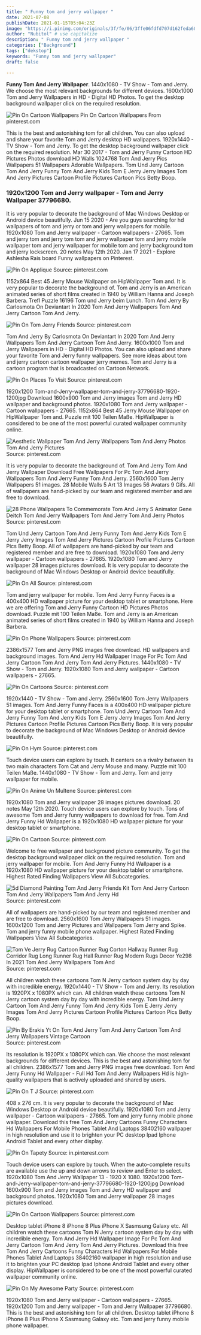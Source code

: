```yaml
---
title: " Funny tom and jerry wallpaper "
date: 2021-07-08
publishDate: 2021-01-15T05:04:23Z
image: "https://i.pinimg.com/originals/3f/fe/06/3ffe06fdfd707d162feda688ac32a8cd.jpg"
author: "Nubitol" # use capitalize
description: " Funny tom and jerry wallpaper "
categories: ["Background"]
tags: ["dekstop"]
keywords: "Funny tom and jerry wallpaper"
draft: false

---
```



**Funny Tom And Jerry Wallpaper**. 1440x1080 - TV Show - Tom and Jerry. We choose the most relevant backgrounds for different devices. 1600x1000 Tom and Jerry Wallpapers in HD - Digital HD Photos. To get the desktop background wallpaper click on the required resolution.

![Pin On Cartoon Wallpapers](https://i.pinimg.com/originals/59/ce/ce/59cece3c4fdaf9d3ef4f9e5dedaa5d71.jpg "Pin On Cartoon Wallpapers")
Pin On Cartoon Wallpapers From pinterest.com


This is the best and astonishing tom for all children. You can also upload and share your favorite Tom and Jerry desktop HD wallpapers. 1920x1440 - TV Show - Tom and Jerry. To get the desktop background wallpaper click on the required resolution. Mar 30 2017 - Tom and Jerry Funny Cartoon HD Pictures Photos download HD Walls 1024768 Tom And Jerry Pics Wallpapers 51 Wallpapers Adorable Wallpapers. Tom Und Jerry Cartoon Tom And Jerry Funny Tom And Jerry Kids Tom E Jerry Jerry Images Tom And Jerry Pictures Cartoon Profile Pictures Cartoon Pics Betty Boop.

### 1920x1200 Tom and Jerry wallpaper - Tom and Jerry Wallpaper 37796680.

It is very popular to decorate the background of Mac Windows Desktop or Android device beautifully. Jun 15 2020 - Are you guys searching for hd wallpapers of tom and jerry or tom and jerry wallpapers for mobile. 1920x1080 Tom and Jerry wallpaper - Cartoon wallpapers - 27665. Tom and jerry tom and jerry tom tom and jerry wallpaper tom and jerry mobile wallpaper tom and jerry wallpaper for mobile tom and jerry background tom and jerry lockscreen. 20 notes May 12th 2020. Jan 17 2021 - Explore Ashlesha Rais board Funny wallpapers on Pinterest.


![Pin On Applique](https://i.pinimg.com/564x/39/46/c9/3946c92b31cb89058aeb2606d21526b9.jpg "Pin On Applique")
Source: pinterest.com

1152x864 Best 45 Jerry Mouse Wallpaper on HipWallpaper Tom and. It is very popular to decorate the background of. Tom and Jerry is an American animated series of short films created in 1940 by William Hanna and Joseph Barbera. Trefl Puzzle 16196 Tom und Jerry beim Lunch. Tom And Jerry By Carlosmota On Deviantart In 2020 Tom And Jerry Wallpapers Tom And Jerry Cartoon Tom And Jerry.

![Pin On Tom Jerry Friends](https://i.pinimg.com/originals/24/71/26/247126bc983d14f99d8df9f440846d3a.jpg "Pin On Tom Jerry Friends")
Source: pinterest.com

Tom And Jerry By Carlosmota On Deviantart In 2020 Tom And Jerry Wallpapers Tom And Jerry Cartoon Tom And Jerry. 1600x1000 Tom and Jerry Wallpapers in HD - Digital HD Photos. You can also upload and share your favorite Tom and Jerry funny wallpapers. See more ideas about tom and jerry cartoon cartoon wallpaper jerry memes. Tom and Jerry is a cartoon program that is broadcasted on Cartoon Network.

![Pin On Places To Visit](https://i.pinimg.com/originals/86/64/e9/8664e9a1204f72e16a24fa6a98b1838b.jpg "Pin On Places To Visit")
Source: pinterest.com

1920x1200 Tom-and-Jerry-wallpaper-tom-and-jerry-37796680-1920-1200jpg Download 1600x900 Tom and Jerry images Tom and Jerry HD wallpaper and background photos. 1920x1080 Tom and Jerry wallpaper - Cartoon wallpapers - 27665. 1152x864 Best 45 Jerry Mouse Wallpaper on HipWallpaper Tom and. Puzzle mit 100 Teilen Maße. HipWallpaper is considered to be one of the most powerful curated wallpaper community online.

![Aesthetic Wallpaper Tom And Jerry Wallpapers Tom And Jerry Photos Tom And Jerry Pictures](https://i.pinimg.com/originals/bc/2d/3c/bc2d3c87143323418c03411026e0fe51.jpg "Aesthetic Wallpaper Tom And Jerry Wallpapers Tom And Jerry Photos Tom And Jerry Pictures")
Source: pinterest.com

It is very popular to decorate the background of. Tom And Jerry Tom And Jerry Wallpaper Download Free Wallpapers For Pc Tom And Jerry Wallpapers Tom And Jerry Funny Tom And Jerry. 2560x1600 Tom Jerry Wallpapers 51 images. 28 Mobile Walls 5 Art 13 Images 56 Avatars 9 Gifs. All of wallpapers are hand-picked by our team and registered member and are free to download.

![28 Phone Wallpapers To Commemorate Tom And Jerry S Animator Gene Deitch Tom And Jerry Wallpapers Tom And Jerry Tom And Jerry Photos](https://i.pinimg.com/originals/98/21/db/9821dbd7a01d559573ff4f86b40341d2.jpg "28 Phone Wallpapers To Commemorate Tom And Jerry S Animator Gene Deitch Tom And Jerry Wallpapers Tom And Jerry Tom And Jerry Photos")
Source: pinterest.com

Tom Und Jerry Cartoon Tom And Jerry Funny Tom And Jerry Kids Tom E Jerry Jerry Images Tom And Jerry Pictures Cartoon Profile Pictures Cartoon Pics Betty Boop. All of wallpapers are hand-picked by our team and registered member and are free to download. 1920x1080 Tom and Jerry wallpaper - Cartoon wallpapers - 27665. 1920x1080 Tom and Jerry wallpaper 28 images pictures download. It is very popular to decorate the background of Mac Windows Desktop or Android device beautifully.

![Pin On All](https://i.pinimg.com/736x/83/60/b9/8360b94c831c2dd45ccaf85763833276.jpg "Pin On All")
Source: pinterest.com

Tom and jerry wallpaper for mobile. Tom And Jerry Funny Faces is a 400x400 HD wallpaper picture for your desktop tablet or smartphone. Here we are offering Tom and Jerry Funny Cartoon HD Pictures Photos download. Puzzle mit 100 Teilen Maße. Tom and Jerry is an American animated series of short films created in 1940 by William Hanna and Joseph Barbera.

![Pin On Phone Wallpapers](https://i.pinimg.com/564x/24/12/80/241280553b0a417550aba8b711f71b7f.jpg "Pin On Phone Wallpapers")
Source: pinterest.com

2386x1577 Tom and Jerry PNG images free download. HD wallpapers and background images. Tom And Jerry Hd Wallpaper Image For Pc Tom And Jerry Cartoon Tom And Jerry Tom And Jerry Pictures. 1440x1080 - TV Show - Tom and Jerry. 1920x1080 Tom and Jerry wallpaper - Cartoon wallpapers - 27665.

![Pin On Cartoons](https://i.pinimg.com/originals/f1/e8/58/f1e85898b20be7f5f735b622359d0ad4.jpg "Pin On Cartoons")
Source: pinterest.com

1920x1440 - TV Show - Tom and Jerry. 2560x1600 Tom Jerry Wallpapers 51 images. Tom And Jerry Funny Faces is a 400x400 HD wallpaper picture for your desktop tablet or smartphone. Tom Und Jerry Cartoon Tom And Jerry Funny Tom And Jerry Kids Tom E Jerry Jerry Images Tom And Jerry Pictures Cartoon Profile Pictures Cartoon Pics Betty Boop. It is very popular to decorate the background of Mac Windows Desktop or Android device beautifully.

![Pin On Hym](https://i.pinimg.com/474x/e0/64/68/e0646826d44cac5d804603d687b16e23.jpg "Pin On Hym")
Source: pinterest.com

Touch device users can explore by touch. It centers on a rivalry between its two main characters Tom Cat and Jerry Mouse and many. Puzzle mit 100 Teilen Maße. 1440x1080 - TV Show - Tom and Jerry. Tom and jerry wallpaper for mobile.

![Pin On Anime Un Multene](https://i.pinimg.com/originals/d9/00/3a/d9003abb07a69c90bc469beab499c424.png "Pin On Anime Un Multene")
Source: pinterest.com

1920x1080 Tom and Jerry wallpaper 28 images pictures download. 20 notes May 12th 2020. Touch device users can explore by touch. Tons of awesome Tom and Jerry funny wallpapers to download for free. Tom And Jerry Funny Hd Wallpaper is a 1920x1080 HD wallpaper picture for your desktop tablet or smartphone.

![Pin On Cartoon](https://i.pinimg.com/originals/4a/23/b6/4a23b6ef8b2e48ace152d94b876ac771.jpg "Pin On Cartoon")
Source: pinterest.com

Welcome to free wallpaper and background picture community. To get the desktop background wallpaper click on the required resolution. Tom and jerry wallpaper for mobile. Tom And Jerry Funny Hd Wallpaper is a 1920x1080 HD wallpaper picture for your desktop tablet or smartphone. Highest Rated Finding Wallpapers View All Subcategories.

![5d Diamond Painting Tom And Jerry Friends Kit Tom And Jerry Cartoon Tom And Jerry Wallpapers Tom And Jerry Hd](https://i.pinimg.com/originals/dc/ff/9a/dcff9a9add5afa522dc3a41ef973732e.jpg "5d Diamond Painting Tom And Jerry Friends Kit Tom And Jerry Cartoon Tom And Jerry Wallpapers Tom And Jerry Hd")
Source: pinterest.com

All of wallpapers are hand-picked by our team and registered member and are free to download. 2560x1600 Tom Jerry Wallpapers 51 images. 1600x1200 Tom and Jerry Pictures and Wallpapers Tom Jerry and Spike. Tom and jerry funny mobile phone wallpaper. Highest Rated Finding Wallpapers View All Subcategories.

![Tom Ve Jerry Rug Cartoon Runner Rug Corton Hallway Runner Rug Corridor Rug Long Runner Rug Hall Runner Rug Modern Rugs Decor Ye298 In 2021 Tom And Jerry Wallpapers Tom And](https://i.pinimg.com/736x/bb/23/73/bb2373e9c1cd8d5aa3d4cb4bb65cd4a2.jpg "Tom Ve Jerry Rug Cartoon Runner Rug Corton Hallway Runner Rug Corridor Rug Long Runner Rug Hall Runner Rug Modern Rugs Decor Ye298 In 2021 Tom And Jerry Wallpapers Tom And")
Source: pinterest.com

All children watch these cartoons Tom N Jerry cartoon system day by day with incredible energy. 1920x1440 - TV Show - Tom and Jerry. Its resolution is 1920PX x 1080PX which can. All children watch these cartoons Tom N Jerry cartoon system day by day with incredible energy. Tom Und Jerry Cartoon Tom And Jerry Funny Tom And Jerry Kids Tom E Jerry Jerry Images Tom And Jerry Pictures Cartoon Profile Pictures Cartoon Pics Betty Boop.

![Pin By Erakis Yt On Tom And Jerry Tom And Jerry Cartoon Tom And Jerry Wallpapers Vintage Cartoon](https://i.pinimg.com/originals/be/a3/6f/bea36faa37f283430f0e0b31c604ff08.jpg "Pin By Erakis Yt On Tom And Jerry Tom And Jerry Cartoon Tom And Jerry Wallpapers Vintage Cartoon")
Source: pinterest.com

Its resolution is 1920PX x 1080PX which can. We choose the most relevant backgrounds for different devices. This is the best and astonishing tom for all children. 2386x1577 Tom and Jerry PNG images free download. Tom And Jerry Funny Hd Wallpaper - Full Hd Tom And Jerry Wallpapers Hd is high-quality wallpapers that is actively uploaded and shared by users.

![Pin On T J](https://i.pinimg.com/originals/35/4b/e2/354be2962365a31ea263b0d05162d349.jpg "Pin On T J")
Source: pinterest.com

408 x 276 cm. It is very popular to decorate the background of Mac Windows Desktop or Android device beautifully. 1920x1080 Tom and Jerry wallpaper - Cartoon wallpapers - 27665. Tom and jerry funny mobile phone wallpaper. Download this free Tom And Jerry Cartoons Funny Characters Hd Wallpapers For Mobile Phones Tablet And Laptops 38402160 wallpaper in high resolution and use it to brighten your PC desktop Ipad Iphone Android Tablet and every other display.

![Pin On Tapety](https://i.pinimg.com/736x/67/4d/cf/674dcf549b4bf3099da4807788daabcc.jpg "Pin On Tapety")
Source: in.pinterest.com

Touch device users can explore by touch. When the auto-complete results are available use the up and down arrows to review and Enter to select. 1920x1080 Tom And Jerry Wallpaper 13 - 1920 X 1080. 1920x1200 Tom-and-Jerry-wallpaper-tom-and-jerry-37796680-1920-1200jpg Download 1600x900 Tom and Jerry images Tom and Jerry HD wallpaper and background photos. 1920x1080 Tom and Jerry wallpaper 28 images pictures download.

![Pin On Cartoon Wallpapers](https://i.pinimg.com/originals/59/ce/ce/59cece3c4fdaf9d3ef4f9e5dedaa5d71.jpg "Pin On Cartoon Wallpapers")
Source: pinterest.com

Desktop tablet iPhone 8 iPhone 8 Plus iPhone X Sasmsung Galaxy etc. All children watch these cartoons Tom N Jerry cartoon system day by day with incredible energy. Tom And Jerry Hd Wallpaper Image For Pc Tom And Jerry Cartoon Tom And Jerry Tom And Jerry Pictures. Download this free Tom And Jerry Cartoons Funny Characters Hd Wallpapers For Mobile Phones Tablet And Laptops 38402160 wallpaper in high resolution and use it to brighten your PC desktop Ipad Iphone Android Tablet and every other display. HipWallpaper is considered to be one of the most powerful curated wallpaper community online.

![Pin On My Awesome Party](https://i.pinimg.com/originals/3f/fe/06/3ffe06fdfd707d162feda688ac32a8cd.jpg "Pin On My Awesome Party")
Source: pinterest.com

1920x1080 Tom and Jerry wallpaper - Cartoon wallpapers - 27665. 1920x1200 Tom and Jerry wallpaper - Tom and Jerry Wallpaper 37796680. This is the best and astonishing tom for all children. Desktop tablet iPhone 8 iPhone 8 Plus iPhone X Sasmsung Galaxy etc. Tom and jerry funny mobile phone wallpaper.

